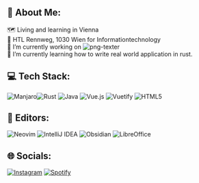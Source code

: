 ## 💫 About Me:

🗺️ Living and learning in Vienna</br>
🏫 HTL Rennweg, 1030 Wien for Informationtechnology</br>
🔭 I’m currently working on ![png-texter](https://github.com/Sxmon17/png-texter)</br>
🧪 I’m currently learning how to write real world application in rust.</br>

## 💻 Tech Stack:
![Manjaro](https://img.shields.io/badge/Manjaro-35BF5C?style=for-the-badge&logo=Manjaro&logoColor=white)![Rust](https://img.shields.io/badge/rust-%23000000.svg?style=for-the-badge&logo=rust&logoColor=white) ![Java](https://img.shields.io/badge/java-%23ED8B00.svg?style=for-the-badge&logo=java&logoColor=white) ![Vue.js](https://img.shields.io/badge/vuejs-%2335495e.svg?style=for-the-badge&logo=vuedotjs&logoColor=%234FC08D) ![Vuetify](https://img.shields.io/badge/Vuetify-1867C0?style=for-the-badge&logo=vuetify&logoColor=AEDDFF) ![HTML5](https://img.shields.io/badge/html5-%23E34F26.svg?style=for-the-badge&logo=html5&logoColor=white)

## 👾 Editors:
![Neovim](https://img.shields.io/badge/NeoVim-%2357A143.svg?&style=for-the-badge&logo=neovim&logoColor=white)
![IntelliJ IDEA](https://img.shields.io/badge/IntelliJIDEA-000000.svg?style=for-the-badge&logo=intellij-idea&logoColor=white)
![Obsidian](https://img.shields.io/badge/Obsidian-%23483699.svg?style=for-the-badge&logo=obsidian&logoColor=white)
![LibreOffice](https://img.shields.io/badge/LibreOffice-%2318A303?style=for-the-badge&logo=LibreOffice&logoColor=white)

## 🌐 Socials:
[![Instagram](https://img.shields.io/badge/Instagram-%23E4405F.svg?style=for-the-badge&logo=Instagram&logoColor=white)](https://instagram.com/sxmon1711) 
[![Spotify](https://img.shields.io/badge/Spotify-1ED760?style=for-the-badge&logo=spotify&logoColor=white)](https://spotify.link/a/key_live_pfaVQo61xda7Zq1zC1ca3igayxarnljw?product=open&%24full_url=https%3A%2F%2Fopen.spotify.com%2Fuser%2Fcd3zsjgzwcd0xwk2ppffemw2d%3Fsi%3Dcaab929ebc9a429b%26fbclid%3DPAAaacBk0wagyM2cZOV467GbTDdw-3RYEgbBqcnyPKgkOwA8RYxu5STB8NBxA&%24fallback_url=https%3A%2F%2Fopen.spotify.com%2Fuser%2Fcd3zsjgzwcd0xwk2ppffemw2d%3Fsi%3Dcaab929ebc9a429b%26fbclid%3DPAAaacBk0wagyM2cZOV467GbTDdw-3RYEgbBqcnyPKgkOwA8RYxu5STB8NBxA%26nd%3D1&feature=organic)
